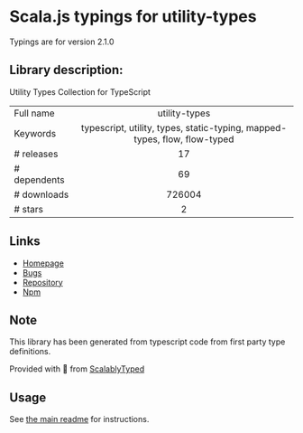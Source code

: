 
# Scala.js typings for utility-types

Typings are for version 2.1.0

## Library description:
Utility Types Collection for TypeScript

|                    |                 |
| ------------------ | :-------------: |
| Full name          | utility-types |
| Keywords           | typescript, utility, types, static-typing, mapped-types, flow, flow-typed |
| # releases         | 17 |
| # dependents       | 69 |
| # downloads        | 726004 |
| # stars            | 2 |

## Links
- [Homepage](https://github.com/piotrwitek/utility-types)
- [Bugs](https://github.com/piotrwitek/utility-types/issues)
- [Repository](https://github.com/piotrwitek/utility-types)
- [Npm](https://www.npmjs.com/package/utility-types)
    


## Note
This library has been generated from typescript code from first party type definitions.

Provided with :purple_heart: from [ScalablyTyped](https://github.com/oyvindberg/ScalablyTyped)

## Usage
See [the main readme](../../readme.md) for instructions.


